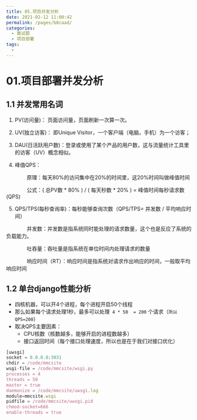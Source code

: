 ```yaml
---
title: 05.项目并发分析
date: 2021-02-12 11:00:42
permalink: /pages/b8caad/
categories:
  - 面试题
  - 项目部署
tags:
  - 
---
```


# 01.项目部署并发分析

## 1.1 并发常用名词

1. PV(访问量)： 页面访问量，页面刷新一次算一次。

2. UV(独立访客)： 即Unique Visitor，一个客户端（电脑，手机）为一个访客；

3. DAU(日活跃用户数)：登录或使用了某个产品的用户数，这与流量统计工具里的访客（UV）概念相似。

4. 峰值QPS：

　　　　原理：每天80%的访问集中在20%的时间里，这20%时间叫做峰值时间

　　　　公式：( 总PV数 * 80% ) / ( 每天秒数 * 20% ) = 峰值时间每秒请求数(QPS)

5. QPS/TPS(每秒查询率)：每秒能够查询次数（QPS/TPS= 并发数 / 平均响应时间）

　　　　并发数：并发数是指系统同时能处理的请求数量，这个也是反应了系统的负载能力。

　　　　吐吞量：吞吐量是指系统在单位时间内处理请求的数量

　　　　响应时间（RT）：响应时间是指系统对请求作出响应的时间，一般取平均响应时间

## 1.2 单台django性能分析

- 四核机器，可以开4个进程，每个进程开启50个线程
- 那么如果每个请求处理1秒，最多可以处理` 4 * 50  = 200` 个请求（`所以QPS=200`）
- 取决QPS主要因素：
     - CPU核数（核数越多，能够开启的进程数越多）
     - 接口返回时间（每个接口处理速度，所以也是在于我们对接口优化）

```javascript
[uwsgi]
socket = 0.0.0.0:3031
chdir = /code/mmcsite
wsgi-file = /code/mmcsite/wsgi.py
processes = 4
threads = 50
master = true
daemonize = /code/mmcsite/uwsgi.log
module=mmcsite.wsgi
pidfile = /code/mmcsite/uwsgi.pid
chmod-socket=666
enable-threads = true
```

